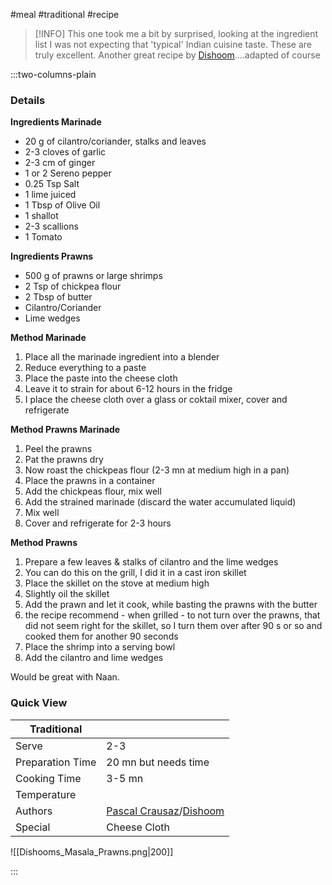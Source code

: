 #meal #traditional #recipe

> [!INFO]
> This one took me a bit by surprised, looking at the ingredient list I was not expecting that 'typical' Indian cuisine taste. These are truly excellent. Another great recipe by [Dishoom](https://www.dishoom.com/cookery-book/)....adapted of course

:::two-columns-plain

### Details
**Ingredients Marinade**

- 20 g of cilantro/coriander, stalks and leaves
- 2-3 cloves of garlic
- 2-3 cm of ginger
- 1 or 2 Sereno pepper
- 0.25 Tsp Salt
- 1 lime juiced
- 1 Tbsp of Olive Oil
- 1 shallot
- 2-3 scallions
- 1 Tomato


**Ingredients Prawns**

- 500 g of prawns or large shrimps
- 2 Tsp of chickpea flour
- 2 Tbsp of butter
- Cilantro/Coriander
- Lime wedges


**Method Marinade**

1. Place all the marinade ingredient into a blender
2. Reduce everything to a paste
3. Place the paste into the cheese cloth
4. Leave it to strain for about 6-12 hours in the fridge
  1. I place the cheese cloth over a glass or coktail mixer, cover and refrigerate


**Method Prawns Marinade**

1. Peel the prawns
2. Pat the prawns dry
3. Now roast the chickpeas flour (2-3 mn at medium high in a pan)
4. Place the prawns in a container
5. Add the chickpeas flour, mix well
6. Add the strained marinade (discard the water accumulated liquid)
7. Mix well
8. Cover and refrigerate for 2-3 hours


**Method Prawns**

1. Prepare a few leaves & stalks of cilantro and the lime wedges
2. You can do this on the grill, I did it in a cast iron skillet
3. Place the skillet on the stove at medium high
4. Slightly oil the skillet
5. Add the prawn and let it cook, while basting the prawns with the butter
  1. the recipe recommend - when grilled - to not turn over the prawns, that did not seem right for the skillet, so I turn them over after 90 s or so and cooked them for another 90 seconds
6. Place the shrimp into a serving bowl
7. Add the cilantro and lime wedges

  

Would be great with Naan.


  


### Quick View
| Traditional      |                                                |
| ---------------- | ---------------------------------------------- |
| Serve            | 2-3                                            |
| Preparation Time | 20 mn but needs time                           |
| Cooking Time     | 3-5 mn                                         |
| Temperature      |                                                |
| Authors          | [Pascal Crausaz](mailto:pascal@askpascal.com)/[Dishoom](https://www.dishoom.com/cookery-book/) |
| Special          | Cheese Cloth                                   |

![[Dishooms_Masala_Prawns.png|200]]

:::

